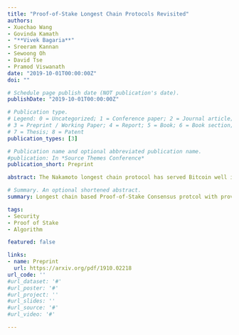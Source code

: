 ```yaml
---
title: "Proof-of-Stake Longest Chain Protocols Revisited"
authors:
- Xuechao Wang
- Govinda Kamath
- "**Vivek Bagaria**"
- Sreeram Kannan
- Sewoong Oh
- David Tse
- Pramod Viswanath
date: "2019-10-01T00:00:00Z"
doi: ""

# Schedule page publish date (NOT publication's date).
publishDate: "2019-10-01T00:00:00Z"

# Publication type.
# Legend: 0 = Uncategorized; 1 = Conference paper; 2 = Journal article;
# 3 = Preprint / Working Paper; 4 = Report; 5 = Book; 6 = Book section;
# 7 = Thesis; 8 = Patent
publication_types: [3]

# Publication name and optional abbreviated publication name.
#publication: In *Source Themes Conference*
publication_short: Preprint

abstract: The Nakamoto longest chain protocol has served Bitcoin well in its decade long existence. It is remarkably simple and uses only basic cryptographic primitives, but its proof-of-work framework is energy wasting. Proof-of-stake (PoS) protocols are an energy efficient alternative; however they are significantly complicated and promise weaker security guarantees. An effort to mimic the Nakamoto protocol directly in the PoS setting is made in  with security shown only for a class of purely private attacks. In this paper we demonstrate a new, and fatal, attack on the protocol of . This attack motivates the design of a new family of Nakamoto-style longest chain PoS protocols, with a formal proof of their security against all possible attacks in a general security model.

# Summary. An optional shortened abstract.
summary: Longest chain based Proof-of-Stake Consensus protcol with provable security properties and same incentive propoerties as Bitcoin

tags:
- Security
- Proof of Stake
- Algorithm

featured: false

links:
- name: Preprint
  url: https://arxiv.org/pdf/1910.02218
url_code: ''
#url_dataset: '#'
#url_poster: '#'
#url_project: ''
#url_slides: ''
#url_source: '#'
#url_video: '#'

---
```


